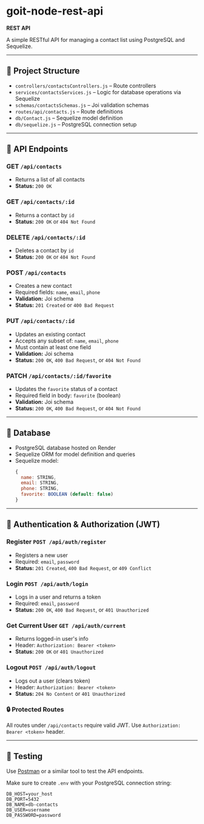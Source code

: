 # goit-node-rest-api

**REST API**

A simple RESTful API for managing a contact list using PostgreSQL and Sequelize.

---

## 📁 Project Structure

- `controllers/contactsControllers.js` – Route controllers  
- `services/contactsServices.js` – Logic for database operations via Sequelize  
- `schemas/contactsSchemas.js` – Joi validation schemas  
- `routes/api/contacts.js` – Route definitions  
- `db/Contact.js` – Sequelize model definition  
- `db/sequelize.js` – PostgreSQL connection setup  

---

## 🔌 API Endpoints

### GET `/api/contacts`
- Returns a list of all contacts  
- **Status:** `200 OK`

### GET `/api/contacts/:id`
- Returns a contact by `id`  
- **Status:** `200 OK` or `404 Not Found`

### DELETE `/api/contacts/:id`
- Deletes a contact by `id`  
- **Status:** `200 OK` or `404 Not Found`

### POST `/api/contacts`
- Creates a new contact  
- Required fields: `name`, `email`, `phone`  
- **Validation:** Joi schema  
- **Status:** `201 Created` or `400 Bad Request`

### PUT `/api/contacts/:id`
- Updates an existing contact  
- Accepts any subset of: `name`, `email`, `phone`  
- Must contain at least one field  
- **Validation:** Joi schema  
- **Status:** `200 OK`, `400 Bad Request`, or `404 Not Found`

### PATCH `/api/contacts/:id/favorite`
- Updates the `favorite` status of a contact  
- Required field in body: `favorite` (boolean)  
- **Validation:** Joi schema  
- **Status:** `200 OK`, `400 Bad Request`, or `404 Not Found`

---

## 🧱 Database

- PostgreSQL database hosted on Render
- Sequelize ORM for model definition and queries
- Sequelize model:  
  ```js
  {
    name: STRING,
    email: STRING,
    phone: STRING,
    favorite: BOOLEAN (default: false)
  }
  ```

---

## 🔐 Authentication & Authorization (JWT)

### Register `POST /api/auth/register`
- Registers a new user
- Required: `email`, `password`
- **Status:** `201 Created`, `400 Bad Request`, or `409 Conflict`

### Login `POST /api/auth/login`
- Logs in a user and returns a token
- Required: `email`, `password`
- **Status:** `200 OK`, `400 Bad Request`, or `401 Unauthorized`

### Get Current User `GET /api/auth/current`
- Returns logged-in user's info
- Header: `Authorization: Bearer <token>`
- **Status:** `200 OK` or `401 Unauthorized`

### Logout `POST /api/auth/logout`
- Logs out a user (clears token)
- Header: `Authorization: Bearer <token>`
- **Status:** `204 No Content` or `401 Unauthorized`

### 🔒 Protected Routes
All routes under `/api/contacts` require valid JWT.
Use `Authorization: Bearer <token>` header.

---

## 🧪 Testing

Use [Postman](https://www.postman.com/) or a similar tool to test the API endpoints.

Make sure to create `.env` with your PostgreSQL connection string:

```
DB_HOST=your_host
DB_PORT=5432
DB_NAME=db-contacts
DB_USER=username
DB_PASSWORD=password
```
